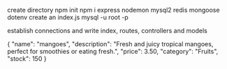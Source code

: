 create directory
npm init
npm i express nodemon mysql2 redis mongoose dotenv
create an index.js
mysql -u root -p

establish connections and write index, routes, controllers and models

{
"name": "mangoes",
"description": "Fresh and juicy tropical mangoes, perfect for smoothies or eating fresh.",
"price": 3.50,
"category": "Fruits",
"stock": 150
}
